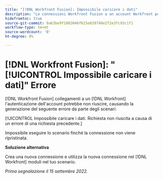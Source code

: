 ```yaml
---
title: "[!DNL Workfront Fusion]: Impossibile caricare i dati"
description: "Le connessioni Workfront Fusion a un account Workfront possono non riuscire a eseguire l'autenticazione, causando la generazione del seguente errore in scenari: Impossibile caricare i dati. Richiesta non riuscita a causa di un errore di una richiesta precedente."
hidefromtoc: true
source-git-commit: 9a63be9f1083046f615e620740e2f2e3fc93c1f1
workflow-type: tm+mt
source-wordcount: '0'
ht-degree: 0%

---
```



# [!DNL Workfront Fusion]: &quot;[!UICONTROL Impossibile caricare i dati]&quot; Errore

[!DNL Workfront Fusion] collegamenti a un [!DNL Workfront] l&#39;autenticazione dell&#39;account potrebbe non riuscire, causando la generazione del seguente errore da parte degli scenari:

[!UICONTROL Impossibile caricare i dati. Richiesta non riuscita a causa di un errore di una richiesta precedente.]

Impossibile eseguire lo scenario finché la connessione non viene ripristinata.

**Soluzione alternativa**

Crea una nuova connessione e utilizza la nuova connessione nel [!DNL Workfront] moduli nel tuo scenario.

_Prima segnalazione il 15 settembre 2022._
